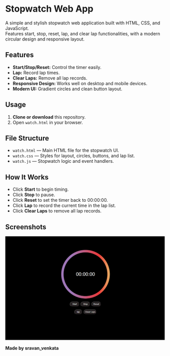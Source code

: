 # Stopwatch Web App

A simple and stylish stopwatch web application built with HTML, CSS, and JavaScript.  
Features start, stop, reset, lap, and clear lap functionalities, with a modern circular design and responsive layout.

## Features

- **Start/Stop/Reset:** Control the timer easily.
- **Lap:** Record lap times.
- **Clear Laps:** Remove all lap records.
- **Responsive Design:** Works well on desktop and mobile devices.
- **Modern UI:** Gradient circles and clean button layout.

## Usage

1. **Clone or download** this repository.
2. Open `watch.html` in your browser.

## File Structure

- `watch.html` — Main HTML file for the stopwatch UI.
- `watch.css` — Styles for layout, circles, buttons, and lap list.
- `watch.js` — Stopwatch logic and event handlers.

## How It Works

- Click **Start** to begin timing.
- Click **Stop** to pause.
- Click **Reset** to set the timer back to 00:00:00.
- Click **Lap** to record the current time in the lap list.
- Click **Clear Laps** to remove all lap records.

## Screenshots

![Stopwatch Screenshot](stopwatch_ss.png)  


**Made by sravan_venkata**
